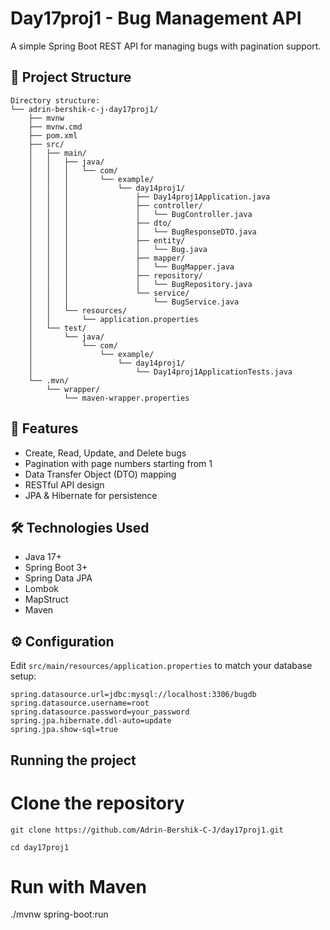 # Day17proj1 - Bug Management API

A simple Spring Boot REST API for managing bugs with pagination support.

## 📂 Project Structure

```
Directory structure:
└── adrin-bershik-c-j-day17proj1/
    ├── mvnw
    ├── mvnw.cmd
    ├── pom.xml
    ├── src/
    │   ├── main/
    │   │   ├── java/
    │   │   │   └── com/
    │   │   │       └── example/
    │   │   │           └── day14proj1/
    │   │   │               ├── Day14proj1Application.java
    │   │   │               ├── controller/
    │   │   │               │   └── BugController.java
    │   │   │               ├── dto/
    │   │   │               │   └── BugResponseDTO.java
    │   │   │               ├── entity/
    │   │   │               │   └── Bug.java
    │   │   │               ├── mapper/
    │   │   │               │   └── BugMapper.java
    │   │   │               ├── repository/
    │   │   │               │   └── BugRepository.java
    │   │   │               └── service/
    │   │   │                   └── BugService.java
    │   │   └── resources/
    │   │       └── application.properties
    │   └── test/
    │       └── java/
    │           └── com/
    │               └── example/
    │                   └── day14proj1/
    │                       └── Day14proj1ApplicationTests.java
    └── .mvn/
        └── wrapper/
            └── maven-wrapper.properties

```

## 🚀 Features

- Create, Read, Update, and Delete bugs
- Pagination with page numbers starting from 1
- Data Transfer Object (DTO) mapping
- RESTful API design
- JPA & Hibernate for persistence

## 🛠️ Technologies Used

- Java 17+
- Spring Boot 3+
- Spring Data JPA
- Lombok
- MapStruct
- Maven

## ⚙️ Configuration

Edit `src/main/resources/application.properties` to match your database setup:

```properties
spring.datasource.url=jdbc:mysql://localhost:3306/bugdb
spring.datasource.username=root
spring.datasource.password=your_password
spring.jpa.hibernate.ddl-auto=update
spring.jpa.show-sql=true
```

## Running the project

# Clone the repository
```
git clone https://github.com/Adrin-Bershik-C-J/day17proj1.git

cd day17proj1
```

# Run with Maven
./mvnw spring-boot:run
